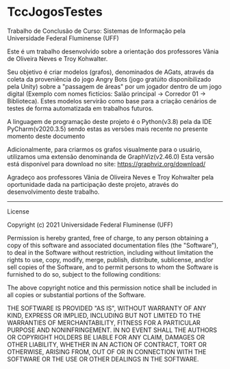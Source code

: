 # TccJogosTestes
Trabalho de Conclusão de Curso: Sistemas de Informação pela Universidade Federal Fluminense (UFF)

Este é um trabalho desenvolvido sobre a orientação dos professores Vânia de Oliveira Neves e Troy Kohwalter.

Seu objetivo é criar modelos (grafos), denominados de AGats, através da coleta da proveniência do jogo Angry Bots (jogo gratúito disponibilizado pela Unity) sobre a "passagem de áreas" por um jogador dentro de um jogo digital (Exemplo com nomes fictícios: Salão principal -> Corredor 01 -> Biblioteca).
Estes modelos servirão como base para a criação cenários de testes de forma automatizada em trabalhos futuros. 

A linguagem de programação deste projeto é o Python(v3.8) pela da IDE PyCharm(v2020.3.5) sendo estas as versões mais recente no presente momento deste documento

Adicionalmente, para criarmos os grafos visualmente para o usuário, utilizamos uma extensão denominanda de GraphViz(v2.46.0)
Esta versão está disponível para download no site: https://graphviz.org/download/

Agradeço aos professores Vânia de Oliveira Neves e Troy Kohwalter pela oportunidade dada na participação deste projeto, através do desenvolvimento deste trabalho.

----

License

Copyright (c) 2021 Universidade Federal Fluminense (UFF)

Permission is hereby granted, free of charge, to any person obtaining a copy of this software and associated documentation files (the "Software"), to deal in the Software without restriction, including without limitation the rights to use, copy, modify, merge, publish, distribute, sublicense, and/or sell copies of the Software, and to permit persons to whom the Software is furnished to do so, subject to the following conditions:

The above copyright notice and this permission notice shall be included in all copies or substantial portions of the Software.

THE SOFTWARE IS PROVIDED "AS IS", WITHOUT WARRANTY OF ANY KIND, EXPRESS OR IMPLIED, INCLUDING BUT NOT LIMITED TO THE WARRANTIES OF MERCHANTABILITY, FITNESS FOR A PARTICULAR PURPOSE AND NONINFRINGEMENT. IN NO EVENT SHALL THE AUTHORS OR COPYRIGHT HOLDERS BE LIABLE FOR ANY CLAIM, DAMAGES OR OTHER LIABILITY, WHETHER IN AN ACTION OF CONTRACT, TORT OR OTHERWISE, ARISING FROM, OUT OF OR IN CONNECTION WITH THE SOFTWARE OR THE USE OR OTHER DEALINGS IN THE SOFTWARE.
